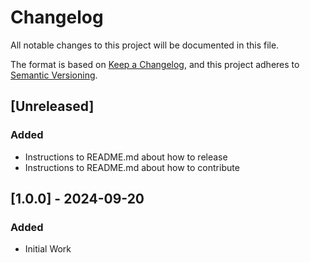 # Changelog

All notable changes to this project will be documented in this file.

The format is based on [Keep a Changelog](https://keepachangelog.com/en/1.0.0/),
and this project adheres to [Semantic Versioning](https://semver.org/spec/v2.0.0.html).

## [Unreleased]

### Added

- Instructions to README.md about how to release
- Instructions to README.md about how to contribute

## [1.0.0] - 2024-09-20

### Added 

- Initial Work
